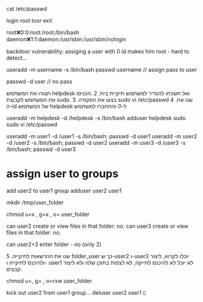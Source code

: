 cat /etc/passwd

login
root toor
exit

root:x:0:0:root:/root:/bin/bash
daemon:x:1:1:daemon:/usr/sbin:/usr/sbin/nologin

backdoor vulnerability:
assiging a user with 0 id makes him root - hard to detect...

useradd -m username -s /bin/bash
passwd username // assign pass to user

passwd -d user // no pass

תצורו את המשתמש helpdesk ואל תשכחו להגדיר למשתמש תיקיית בית.
2 .הכניסו את המשתמש לקבוצת sudo.
3 .בצעו את הפקודה
sudo vi /etc/passwd
4 .שנו את ה-id של המשתמש helpdesk ל-0 והתחברו למשתמש

useradd -m helpdesk -d /helpdesk -s /bin/bash
adduser helpdesk sudo
sudo vi /etc/passwd

useradd -m user1 -d /user1 -s /bin/bash; passwd -d user1
useradd -m user2 -d /user2 -s /bin/bash; passwd -d user2
useradd -m user3 -d /user3 -s /bin/bash; passwd -d user3

# assign user to groups
add user2 to user1 group
adduser user2 user1

mkdir /tmp/user_folder
<!-- change permissions so that:
only user1 group can enter this folder
--- --- ---
u   g   o
x - enter folder -->
chmod u=x , g=x , o= user_folder


can user2 create or view files in that folder: no.
can user3 create or view files in that folder: no.

can user2+3 enter folder - no (only 2)

5 .שנו את ההרשאות לתיקייה folder_user כך ש-user2 ו-user3 יוכלו לקרוא, ליצור ולהיכנס לתיקייה ו-
user1 לא יוכל לא להיכנס לתייקה, לא לצפות בתוכן שלה ולא ליצור קבצים.

chmod u=, g= , o=rxw user_folder

kick out user2 from user1 group...
deluser user2 user1 (:


